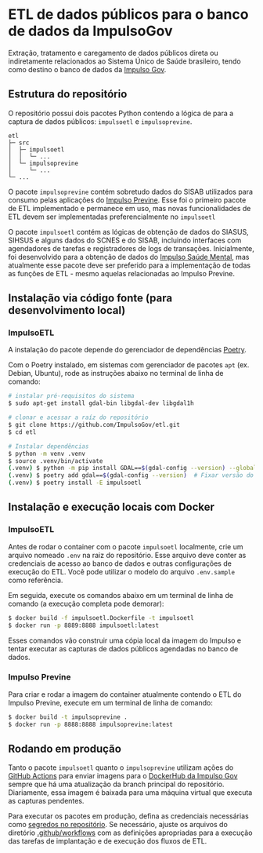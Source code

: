 <!--
SPDX-FileCopyrightText: 2021, 2022 ImpulsoGov <contato@impulsogov.org>

SPDX-License-Identifier: MIT
-->

# ETL de dados públicos para o banco de dados da ImpulsoGov

Extração, tratamento e caregamento de dados públicos direta ou indiretamente relacionados ao Sistema Único de Saúde brasileiro, tendo como destino o banco de dados da [Impulso Gov](https://impulsogov.org/).

## Estrutura do repositório

O repositório possui dois pacotes Python contendo a lógica de para a
captura de dados públicos: `impulsoetl` e `impulsoprevine`.

```plain
etl
├─ src
│  ├─ impulsoetl
│  │  └─ ...
│  └─ impulsoprevine
│     └─ ...
└─ ...   
```

O pacote `impulsoprevine` contém sobretudo dados do SISAB utilizados para consumo pelas aplicações do [Impulso Previne](http://impulsoprevine.com.br/). Esse foi o primeiro pacote de ETL implementado e permanece em uso, mas novas funcionalidades de ETL devem ser implementadas preferencialmente no `impulsoetl`

O pacote `impulsoetl` contém as lógicas de obtenção de dados do SIASUS, SIHSUS e alguns dados do SCNES e do SISAB, incluindo interfaces com agendadores de tarefas e registradores de logs de transações. Inicialmente, foi desenvolvido para a obtenção de dados do [Impulso Saúde Mental](https://impulsosaudemental.org/), mas atualmente esse pacote deve ser preferido para a implementação de todas as funções de ETL - mesmo aquelas relacionadas ao Impulso Previne.

## Instalação via código fonte (para desenvolvimento local)

### ImpulsoETL

A instalação do pacote depende do gerenciador de dependências [Poetry][].

Com o Poetry instalado, em sistemas com gerenciador de pacotes `apt` (ex. Debian, Ubuntu), rode as instruções abaixo no terminal de linha de comando:

[Poetry]: https://python-poetry.org/docs/#installation

```sh
# instalar pré-requisitos do sistema
$ sudo apt-get install gdal-bin libgdal-dev libgdal1h

# clonar e acessar a raíz do repositório
$ git clone https://github.com/ImpulsoGov/etl.git
$ cd etl

# Instalar dependências
$ python -m venv .venv
$ source .venv/bin/activate
(.venv) $ python -m pip install GDAL==$(gdal-config --version) --global-option=build_ext --global-option="-I/usr/include/gdal"
(.venv) $ poetry add gdal==$(gdal-config --version)  # Fixar versão do GDAL
(.venv) $ poetry install -E impulsoetl
```

## Instalação e execução locais com Docker

### ImpulsoETL

Antes de rodar o container com o pacote `impulsoetl` localmente, crie um arquivo nomeado `.env` na raiz do repositório. Esse arquivo deve conter as credenciais de acesso ao banco de dados e outras configurações de execução do ETL. Você pode utilizar o modelo do arquivo `.env.sample` como referência.

Em seguida, execute os comandos abaixo em um terminal de linha de comando (a execução completa pode demorar):

```sh
$ docker build -f impulsoetl.Dockerfile -t impulsoetl
$ docker run -p 8889:8888 impulsoetl:latest
```

Esses comandos vão construir uma cópia local da imagem do Impulso e tentar executar as capturas de dados públicos agendadas no banco de dados.

### Impulso Previne

Para criar e rodar a imagem do container atualmente contendo o ETL do Impulso Previne, execute em um terminal de linha de comando:

```sh
$ docker build -t impulsoprevine .
$ docker run -p 8888:8888 impulsoprevine:latest
```

## Rodando em produção

Tanto o pacote `impulsoetl` quanto o `impulsoprevine` utilizam ações do [GitHub Actions](https://docs.github.com/actions) para enviar imagens para o [DockerHub da Impulso Gov](https://hub.docker.com/orgs/impulsogov/repositories) sempre que há uma atualização da branch principal do repositório. Diariamente, essa imagem é baixada para uma máquina virtual que executa as capturas pendentes.

Para executar os pacotes em produção, defina as credenciais necessárias como [segredos no repositório](https://docs.github.com/en/actions/security-guides/encrypted-secrets). Se necessário, ajuste os arquivos do diretório [.github/workflows](./.github/workflows) com as definições apropriadas para a execução das tarefas de implantação e de execução dos fluxos de ETL.
